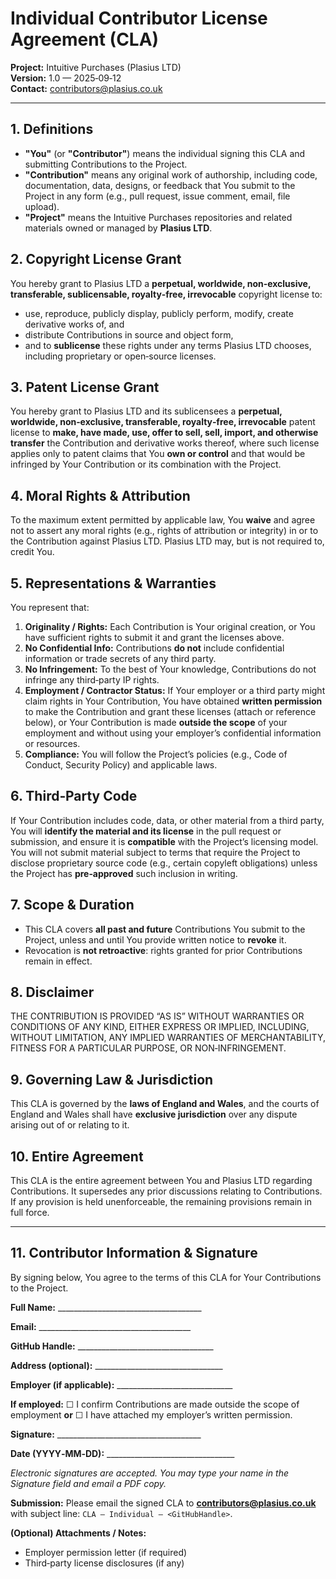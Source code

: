 # Individual Contributor License Agreement (CLA)

**Project:** Intuitive Purchases (Plasius LTD)  
**Version:** 1.0 — 2025‑09‑12  
**Contact:** [contributors@plasius.co.uk](mailto:contributors@plasius.co.uk)

---

## 1. Definitions

- **"You"** (or **"Contributor"**) means the individual signing this CLA and submitting Contributions to the Project.
- **"Contribution"** means any original work of authorship, including code, documentation, data, designs, or feedback that You submit to the Project in any form (e.g., pull request, issue comment, email, file upload).
- **"Project"** means the Intuitive Purchases repositories and related materials owned or managed by **Plasius LTD**.

## 2. Copyright License Grant

You hereby grant to Plasius LTD a **perpetual, worldwide, non‑exclusive, transferable, sublicensable, royalty‑free, irrevocable** copyright license to:

- use, reproduce, publicly display, publicly perform, modify, create derivative works of, and
- distribute Contributions in source and object form,
- and to **sublicense** these rights under any terms Plasius LTD chooses, including proprietary or open‑source licenses.

## 3. Patent License Grant

You hereby grant to Plasius LTD and its sublicensees a **perpetual, worldwide, non‑exclusive, transferable, royalty‑free, irrevocable** patent license to **make, have made, use, offer to sell, sell, import, and otherwise transfer** the Contribution and derivative works thereof, where such license applies only to patent claims that You **own or control** and that would be infringed by Your Contribution or its combination with the Project.

## 4. Moral Rights & Attribution

To the maximum extent permitted by applicable law, You **waive** and agree not to assert any moral rights (e.g., rights of attribution or integrity) in or to the Contribution against Plasius LTD. Plasius LTD may, but is not required to, credit You.

## 5. Representations & Warranties

You represent that:

1. **Originality / Rights:** Each Contribution is Your original creation, or You have sufficient rights to submit it and grant the licenses above.
2. **No Confidential Info:** Contributions **do not** include confidential information or trade secrets of any third party.
3. **No Infringement:** To the best of Your knowledge, Contributions do not infringe any third‑party IP rights.
4. **Employment / Contractor Status:** If Your employer or a third party might claim rights in Your Contribution, You have obtained **written permission** to make the Contribution and grant these licenses (attach or reference below), or Your Contribution is made **outside the scope** of your employment and without using your employer’s confidential information or resources.
5. **Compliance:** You will follow the Project’s policies (e.g., Code of Conduct, Security Policy) and applicable laws.

## 6. Third‑Party Code

If Your Contribution includes code, data, or other material from a third party, You will **identify the material and its license** in the pull request or submission, and ensure it is **compatible** with the Project’s licensing model. You will not submit material subject to terms that require the Project to disclose proprietary source code (e.g., certain copyleft obligations) unless the Project has **pre‑approved** such inclusion in writing.

## 7. Scope & Duration

- This CLA covers **all past and future** Contributions You submit to the Project, unless and until You provide written notice to **revoke** it.
- Revocation is **not retroactive**: rights granted for prior Contributions remain in effect.

## 8. Disclaimer

THE CONTRIBUTION IS PROVIDED “AS IS” WITHOUT WARRANTIES OR CONDITIONS OF ANY KIND, EITHER EXPRESS OR IMPLIED, INCLUDING, WITHOUT LIMITATION, ANY IMPLIED WARRANTIES OF MERCHANTABILITY, FITNESS FOR A PARTICULAR PURPOSE, OR NON‑INFRINGEMENT.

## 9. Governing Law & Jurisdiction

This CLA is governed by the **laws of England and Wales**, and the courts of England and Wales shall have **exclusive jurisdiction** over any dispute arising out of or relating to it.

## 10. Entire Agreement

This CLA is the entire agreement between You and Plasius LTD regarding Contributions. It supersedes any prior discussions relating to Contributions. If any provision is held unenforceable, the remaining provisions remain in full force.

---

## 11. Contributor Information & Signature

By signing below, You agree to the terms of this CLA for Your Contributions to the Project.

**Full Name:** \_\_\_\_\_\_\_\_\_\_\_\_\_\_\_\_\_\_\_\_\_\_\_\_\_\_\_\_\_\_\_\_\_\_\_\_

**Email:** \_\_\_\_\_\_\_\_\_\_\_\_\_\_\_\_\_\_\_\_\_\_\_\_\_\_\_\_\_\_\_\_\_\_\_\_\_\_

**GitHub Handle:** \_\_\_\_\_\_\_\_\_\_\_\_\_\_\_\_\_\_\_\_\_\_\_\_\_\_\_\_\_\_\_\_\_\_

**Address (optional):** \_\_\_\_\_\_\_\_\_\_\_\_\_\_\_\_\_\_\_\_\_\_\_\_\_\_\_\_\_\_\_\_

**Employer (if applicable):** \_\_\_\_\_\_\_\_\_\_\_\_\_\_\_\_\_\_\_\_\_\_\_\_\_\_\_\_\_

**If employed:** ☐ I confirm Contributions are made outside the scope of employment **or** ☐ I have attached my employer’s written permission.

**Signature:** \_\_\_\_\_\_\_\_\_\_\_\_\_\_\_\_\_\_\_\_\_\_\_\_\_\_\_\_\_\_\_\_\_\_\_\_

**Date (YYYY‑MM‑DD):** \_\_\_\_\_\_\_\_\_\_\_\_\_\_\_\_\_\_\_\_\_\_\_\_\_\_\_\_\_\_\_\_

_Electronic signatures are accepted. You may type your name in the Signature field and email a PDF copy._

**Submission:** Please email the signed CLA to **[contributors@plasius.co.uk](mailto:contributors@plasius.co.uk)** with subject line: `CLA – Individual – <GitHubHandle>`.

**(Optional) Attachments / Notes:**

- Employer permission letter (if required)
- Third‑party license disclosures (if any)

